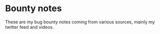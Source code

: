 # Bounty notes

These are my bug bounty notes coming from various sources, mainly my twitter
feed and videos.
